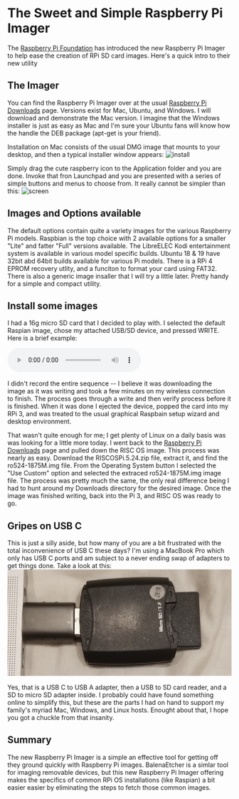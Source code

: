 # The Sweet and Simple Raspberry Pi Imager

The [Raspberry Pi Foundation](https://www.raspberrypi.org/) has introduced the new Raspberry Pi Imager to help ease the creation of RPi SD card images. Here's a quick intro to their new utility

## The Imager
You can find the Raspberry Pi Imager over at the usual [Raspberry Pi Downloads](https://www.raspberrypi.org/downloads/) page.  Versions exist for Mac, Ubuntu, and Windows. I will download and demonstrate the Mac version. I imagine that the Windows installer is just as easy as Mac and I'm sure your Ubuntu fans will know how the handle the DEB package (apt-get is your friend).

Installation on Mac consists of the usual DMG image that mounts to your desktop, and then a typical installer window appears:
![install](https://github.com/waverunner/articles/blob/master/media/install.jpg)

Simply drag the cute raspberry icon to the Application folder and you are done.  Invoke that fron Launchpad and you are presented with a series of simple buttons and menus to choose from. It really cannot be simpler than this:
![screen](https://github.com/waverunner/articles/blob/master/media/screen.jpg)

## Images and Options available
The default options contain quite a variety images for the various Raspberry Pi models. Raspbian is the top choice with 2 available options for a smaller "Lite" and fatter "Full" versions available. The LibreELEC Kodi entertainment system is available in various model specific builds. Ubuntu 18 & 19 have 32bit abd 64bit builds available for various Pi models. There is a RPi 4 EPROM recovery utlity, and a funciton to format your card using FAT32.  There is also a generic image insaller that I will try a little later. Pretty handy for a simple and compact utility.

## Install some images
I had a 16g micro SD card that I decided to play with. I selected the default Raspian image, chose my attached USB/SD device, and pressed WRITE. Here is a brief example:

![demo](https://github.com/waverunner/articles/blob/master/media/rpi.mp3)

I didn't record the entire sequence -- I believe it was downloading the image as it was writing and took a few minutes on my wireless connection to finish. The process goes through a write and then verify process before it is finished. When it was done I ejected the device, popped the card into my RPi 3, and was treated to the usual graphical Raspbain setup wizard and desktop environment.

That wasn't quite enough for me; I get plenty of Linux on a daily basis was was looking for a little more today.  I went back to the [Raspberry Pi Downloads](https://www.raspberrypi.org/downloads/) page and pulled down the RISC OS image.  This process was nearly as easy.  Download the RISCOSPi.5.24.zip file, extract it, and find the ro524-1875M.img file. From the Operating System button I selected the "Use Custom" option and selected the extraced ro524-1875M.img image file.  The process was pretty much the same, the only real difference being I had to hunt around my Downloads directory for the desired image.  Once the image was finished writing, back into the Pi 3, and RISC OS was ready to go.

## Gripes on USB C
This is just a silly aside, but how many of you are a bit frustrated with the total inconvenience of USB C these days? I'm using a MacBook Pro which only has USB C ports and am subject to a never ending swap of adapters to get things done.  Take a look at this:
![adapter](https://github.com/waverunner/articles/blob/master/media/adapter.png)

Yes, that is a USB C to USB A adapter, then a USB to SD card reader, and a SD to micro SD adapter inside. I probably could have found something online to simplify this, but these are the parts I had on hand to support my family's myriad Mac, Windows, and Linux hosts.  Enought about that, I hope you got a chuckle from that insanity.

## Summary
The new Raspberry Pi Imager is a simple an effective tool for getting off they ground quickly with Raspberry Pi images. BalenaEtcher is a simlar tool for imaging removable devices, but this new Raspberry Pi Imager offering makes the specifics of common RPi OS installations (like Raspian) a bit easier easier by eliminating the steps to fetch those common images.